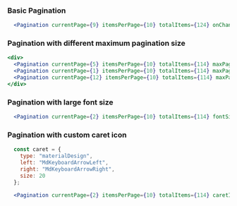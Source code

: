 ### Basic Pagination
```jsx
  <Pagination currentPage={9} itemsPerPage={10} totalItems={124} onChange={(page) => {}} />
```

### Pagination with different maximum pagination size
```jsx
<div>
  <Pagination currentPage={5} itemsPerPage={10} totalItems={114} maxPaginationSize={6} onChange={(page) => {}} />
  <Pagination currentPage={1} itemsPerPage={10} totalItems={114} maxPaginationSize={8} onChange={(page) => {}} />
  <Pagination currentPage={12} itemsPerPage={10} totalItems={114} maxPaginationSize={9} onChange={(page) => {}} />
</div>
```

### Pagination with large font size
```jsx
  <Pagination currentPage={2} itemsPerPage={10} totalItems={114} fontSize="large" onChange={(page) => {}} />
```

### Pagination with custom caret icon
```jsx
  const caret = {
    type: "materialDesign",
    left: "MdKeyboardArrowLeft",
    right: "MdKeyboardArrowRight",
    size: 20
  };

  <Pagination currentPage={2} itemsPerPage={10} totalItems={114} caretIcon={caret} onChange={(page) => {}} />
```
